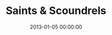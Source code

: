 ---
layout: series
series: "Saints & Scoundrels"
permalink: "/saints--and--scoundrels/"
title: Saints & Scoundrels
date: 2013-01-05 00:00:00
endDate: 2013-01-26 00:00:00
description: "The Church has always been a ragtag collection of saints and scoundrels, making terrible missteps and producing extraordinary triumphs as they stumbled closer to Jesus. Join us as we learn their history, and find our place in this family's bold mission to change the world."
src: "http://s3.amazonaws.com/crossroads-media/images/legacy/content/90x90_SS.jpg"
---